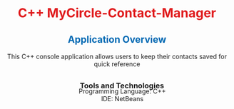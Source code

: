    <div style="text-align: center; color: #E01B1D">
   <h1>C++ MyCircle-Contact-Manager</h1>
   </div>

 
<h2 style="color: #0069B3; text-align: center">Application Overview</h2>
<p style="text-align:center; margin-bottom: 30px">This C++ console application allows users to keep their contacts saved for quick reference</p>

<h3 style="margin-left: 22px; text-align: center; margin-bottom: -20px">Tools and Technologies</h3>
<ul style="text-align: center; list-style: none">
    <li>Programming Language: C++</li>
    <li>IDE: NetBeans</li>
</ul>
